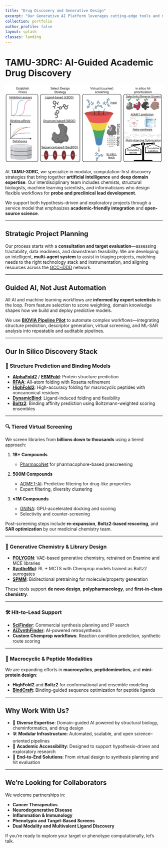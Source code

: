 ```yaml
---
title: "Drug Discovery and Generative Design"
excerpt: "Our Generative AI Platform leverages cutting-edge tools and models to design high-quality ligands, enhancing the efficiency of the discovery process. By utilizing machine learning methods, we can generate novel compounds with desired properties, streamlining the initial stages of drug development.<br/><img src='/images/DESIGN.png'>"
collection: portfolio
author_profile: false
layout: splash
classes: landing
---
```

# TAMU-3DRC: AI-Guided Academic Drug Discovery

![Design](/images/DESIGN.png)

At **TAMU-3DRC**, we specialize in modular, computation-first discovery strategies that bring together **artificial intelligence** and **deep domain expertise**. Our interdisciplinary team includes chemists, structural biologists, machine learning scientists, and informaticians who design flexible workflows for **probe and preclinical lead development**.

We support both hypothesis-driven and exploratory projects through a service model that emphasizes **academic-friendly integration** and **open-source science**.

---

## Strategic Project Planning

Our process starts with a **consultation and target evaluation**—assessing tractability, data readiness, and downstream feasibility. We are developing an intelligent, **multi-agent system** to assist in triaging projects, matching needs to the right technology stack and instrumentation, and aligning resources across the [GCC-iDDD](https://www.gulfcoastconsortia.org/home/research/chemical-genomics/) network.

---

## Guided AI, Not Just Automation

All AI and machine learning workflows are **informed by expert scientists** in the loop. From feature selection to score weighting, domain knowledge shapes how we build and deploy predictive models.

We use **[BIOVIA Pipeline Pilot](https://www.3ds.com/products/biovia)** to automate complex workflows—integrating structure prediction, descriptor generation, virtual screening, and ML-SAR analysis into repeatable and auditable pipelines.

---

## Our In Silico Discovery Stack

### 🧬 Structure Prediction and Binding Models

- **[AlphaFold2](https://github.com/google-deepmind/alphafold)** / **[ESMFold](https://github.com/facebookresearch/esm)**: Protein structure prediction  
- **[RFAA](https://github.com/baker-laboratory/RoseTTAFold-All-Atom)**: All-atom folding with Rosetta refinement  
- **[HighFold2](https://github.com/hongliangduan/HighFold2)**: High-accuracy folding for macrocyclic peptides with noncanonical residues  
- **[DynamicBind](https://github.com/luwei0917/DynamicBind)**: Ligand-induced folding and flexibility  
- **[Boltz2](https://github.com/jwohlwend/boltz)**: Binding affinity prediction using Boltzmann-weighted scoring ensembles

---

### 🔍 Tiered Virtual Screening

We screen libraries from **billions down to thousands** using a tiered approach:

1. **1B+ Compounds**  
   - [PharmacoNet](https://github.com/SeonghwanSeo/PharmacoNet) for pharmacophore-based prescreening  

2. **500M Compounds**  
   - [ADMET-AI](https://github.com/swansonk14/admet_ai): Predictive filtering for drug-like properties  
   - Expert filtering, diversity clustering

3. **≤1M Compounds**  
   - [GNINA](https://github.com/gnina/gnina): GPU-accelerated docking and scoring  
   - Selectivity and counter-screening

Post-screening steps include **re-expansion**, **Boltz2-based rescoring**, and **SAR optimization** by our medicinal chemistry team.

---

### 🧪 Generative Chemistry & Library Design

- **[POLYGON](https://github.com/bpmunson/polygon)**: VAE-based generative chemistry, retrained on Enamine and MCE libraries  
- **[SyntheMol](https://github.com/swansonk14/SyntheMol)**: RL + MCTS with Chemprop models trained as Boltz2 surrogates  
- **[SPMM](https://github.com/jinhojsk515/SPMM)**: Bidirectional pretraining for molecule/property generation

These tools support **de novo design**, **polypharmacology**, and **first-in-class chemistry**.

---

### 🛠️ Hit-to-Lead Support

- **[SciFinder](https://scifinder.cas.org/)**: Commercial synthesis planning and IP search  
- **[AiZynthFinder](https://github.com/MolecularAI/aizynthfinder)**: AI-powered retrosynthesis  
- **Custom Chemprop workflows**: Reaction condition prediction, synthetic route scoring

---

### 🧬 Macrocyclic & Peptide Modalities

We are expanding efforts in **macrocyclics**, **peptidomimetics**, and **mini-protein design**:

- **HighFold2** and **Boltz2** for conformational and ensemble modeling  
- **[BindCraft](https://github.com/martinpacesa/BindCraft)**: Binding-guided sequence optimization for peptide ligands

---

## Why Work With Us?

- 🧠 **Diverse Expertise**: Domain-guided AI powered by structural biology, cheminformatics, and drug design  
- 🛠️ **Modular Infrastructure**: Automated, scalable, and open science–oriented pipelines  
- 🤝 **Academic Accessibility**: Designed to support hypothesis-driven and exploratory research  
- 🧬 **End-to-End Solutions**: From virtual design to synthesis planning and hit evaluation

---

## We’re Looking for Collaborators

We welcome partnerships in:

- **Cancer Therapeutics**  
- **Neurodegenerative Disease**  
- **Inflammation & Immunology**  
- **Phenotypic and Target-Based Screens**  
- **Dual Modality and Multivalent Ligand Discovery**

If you’re ready to explore your target or phenotype computationally, let’s talk.
